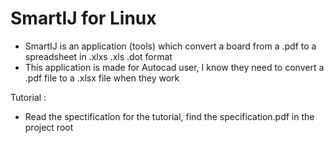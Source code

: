 # SmartIJ for Linux
- SmartIJ is an application (tools) which convert a board from a .pdf to a spreadsheet in .xlxs .xls .dot format 
- This application is made for Autocad user, I know they need to convert a .pdf file to a .xlsx file when they work

Tutorial : 
  - Read the spectification for the tutorial, find the specification.pdf in the project root
